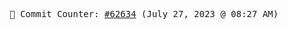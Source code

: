 <p align="center">
    <samp>
        📮 Commit Counter: <a href="https://github.com/Javascript-void0/Javascript-void0/commits/main">#62634</a> (July 27, 2023 @ 08:27 AM)
    </samp>
</p>